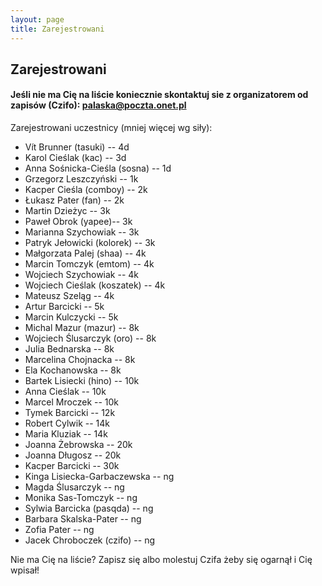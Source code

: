 ```yaml
---
layout: page
title: Zarejestrowani
---
```


## Zarejestrowani

#### Jeśli nie ma Cię na liście koniecznie skontaktuj sie z organizatorem od zapisów (Czifo): palaska@poczta.onet.pl

Zarejestrowani uczestnicy (mniej więcej wg siły):

- Vít Brunner (tasuki) -- 4d
- Karol Cieślak (kac) -- 3d
- Anna Sośnicka-Cieśla (sosna) -- 1d
- Grzegorz Leszczyński -- 1k
- Kacper Cieśla (comboy) -- 2k
- Łukasz Pater (fan) -- 2k
- Martin Dzieżyc -- 3k
- Paweł Obrok (yapee)-- 3k
- Marianna Szychowiak -- 3k
- Patryk Jełowicki (kolorek) -- 3k
- Małgorzata Palej (shaa) -- 4k
- Marcin Tomczyk (emtom) -- 4k
- Wojciech Szychowiak -- 4k
- Wojciech Cieślak (koszatek) -- 4k
- Mateusz Szeląg -- 4k
- Artur Barcicki -- 5k
- Marcin Kulczycki -- 5k
- Michal Mazur (mazur) -- 8k
- Wojciech Ślusarczyk (oro) -- 8k
- Julia Bednarska -- 8k
- Marcelina Chojnacka -- 8k
- Ela Kochanowska -- 8k
- Bartek Lisiecki (hino) -- 10k
- Anna Cieślak -- 10k
- Marcel Mroczek -- 10k
- Tymek Barcicki -- 12k
- Robert Cylwik -- 14k
- Maria Kluziak -- 14k
- Joanna Żebrowska -- 20k
- Joanna Długosz -- 20k
- Kacper Barcicki -- 30k
- Kinga Lisiecka-Garbaczewska -- ng
- Magda Ślusarczyk -- ng
- Monika Sas-Tomczyk -- ng
- Sylwia Barcicka (pasqda) -- ng
- Barbara Skalska-Pater -- ng
- Zofia Pater -- ng
- Jacek Chroboczek (czifo) -- ng



Nie ma Cię na liście?  Zapisz się albo molestuj Czifa żeby się ogarnął i Cię wpisał!
